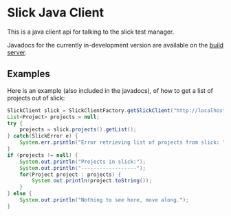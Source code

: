 Slick Java Client
=================

This is a java client api for talking to the slick test manager.

Javadocs for the currently in-development version are available on the 
[build server](http://build.tcrun.org/job/slickqa-java-client/lastSuccessfulBuild/artifact/target/apidocs/index.html).


Examples
--------

Here is an example (also included in the javadocs), of how to get a list of 
projects out of slick:

```java
SlickClient slick = SlickClientFactory.getSlickClient("http://localhost/slick");
List<Project> projects = null;
try {
    projects = slick.projects().getList();
} catch(SlickError e) {
    System.err.println("Error retrieving list of projects from slick: " + e.getMessage());
}
if (projects != null) {
    System.out.println("Projects in slick:");
    System.out.println("------------------");
    for(Project project : projects) {
        System.out.println(project.toString());
    }
} else {
    System.out.println("Nothing to see here, move along.");
} 
```
